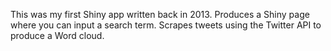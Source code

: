 This was my first Shiny app written back in 2013. 
Produces a Shiny page where you can input a search term. 
Scrapes tweets using the Twitter API to produce a Word cloud.
